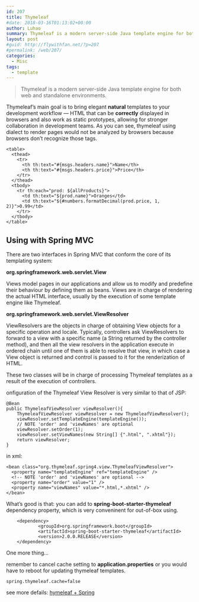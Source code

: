 ```yaml
---
id: 207
title: Thymeleaf
#date: 2018-03-16T01:13:02+00:00
author: Luhao
summary: Thymeleaf is a modern server-side Java template engine for both web and standalone environments.
layout: post
#guid: http://flywithfan.net/?p=207
#permalink: /web/207/
categories:
  - Misc
tags:
  - template
---
```


> Thymeleaf is a modern server-side Java template engine for both web and standalone environments.

Thymeleaf&#8217;s main goal is to bring elegant **natural** templates to your development workflow — HTML that can be **correctly** displayed in browsers and also work as static prototypes, allowing for stronger collaboration in development teams. As you can see, thymeleaf using dialect to render pages would not be analyzed by browsers because browsers don&#8217;t recognize those tags.

<pre class="line-numbers prism-highlight" data-start="1"><code class="language-html">&lt;table&gt;
  &lt;thead&gt;
    &lt;tr&gt;
      &lt;th th:text="#{msgs.headers.name}"&gt;Name&lt;/th&gt;
      &lt;th th:text="#{msgs.headers.price}"&gt;Price&lt;/th&gt;
    &lt;/tr&gt;
  &lt;/thead&gt;
  &lt;tbody&gt;
    &lt;tr th:each="prod: ${allProducts}"&gt;
      &lt;td th:text="${prod.name}"&gt;Oranges&lt;/td&gt;
      &lt;td th:text="${#numbers.formatDecimal(prod.price, 1, 2)}"&gt;0.99&lt;/td&gt;
    &lt;/tr&gt;
  &lt;/tbody&gt;
&lt;/table&gt;
</code></pre>

## Using with Spring MVC

There are two interfaces in Spring MVC that conform the core of its templating system:

**org.springframework.web.servlet.View**

Views model pages in our applications and allow us to modify and predefine their behaviour by defining them as beans. Views are in charge of rendering the actual HTML interface, usually by the execution of some template engine like Thymeleaf.

**org.springframework.web.servlet.ViewResolver**

ViewResolvers are the objects in charge of obtaining View objects for a specific operation and locale. Typically, controllers ask ViewResolvers to forward to a view with a specific name (a String returned by the controller method), and then all the view resolvers in the application execute in ordered chain until one of them is able to resolve that view, in which case a View object is returned and control is passed to it for the renderization of HTML.

These two classes will be in charge of processing Thymeleaf templates as a result of the execution of controllers.

onfiguration of the Thymeleaf View Resolver is very similar to that of JSP:

<pre class="line-numbers prism-highlight" data-start="1"><code class="language-java">@Bean
public ThymeleafViewResolver viewResolver(){
    ThymeleafViewResolver viewResolver = new ThymeleafViewResolver();
    viewResolver.setTemplateEngine(templateEngine());
    // NOTE 'order' and 'viewNames' are optional
    viewResolver.setOrder(1);
    viewResolver.setViewNames(new String[] {".html", ".xhtml"});
    return viewResolver;
}
</code></pre>

in xml:

<pre class="line-numbers prism-highlight" data-start="1"><code class="language-xml">&lt;bean class="org.thymeleaf.spring4.view.ThymeleafViewResolver"&gt;
  &lt;property name="templateEngine" ref="templateEngine" /&gt;
  &lt;!-- NOTE 'order' and 'viewNames' are optional --&gt;
  &lt;property name="order" value="1" /&gt;
  &lt;property name="viewNames" value="*.html,*.xhtml" /&gt;
&lt;/bean&gt;
</code></pre>

What&#8217;s good is that: you can add to **spring-boot-starter-thymeleaf** dependency property, which is very conveninent for out-of-box using.

<pre class="line-numbers prism-highlight" data-start="1"><code class="language-null">    &lt;dependency&gt;
            &lt;groupId&gt;org.springframework.boot&lt;/groupId&gt;
            &lt;artifactId&gt;spring-boot-starter-thymeleaf&lt;/artifactId&gt;
            &lt;version&gt;2.0.0.RELEASE&lt;/version&gt;
    &lt;/dependency&gt;
</code></pre>

One more thing&#8230;

remember to cancel cache setting to **application.properties** or you would have to reboot for updating thymeleaf templates.

<pre class="line-numbers prism-highlight" data-start="1"><code class="language-null">spring.thymeleaf.cache=false
</code></pre>

see more defails: [hymeleaf + Spring](http://www.thymeleaf.org/doc/tutorials/3.0/thymeleafspring.html)
